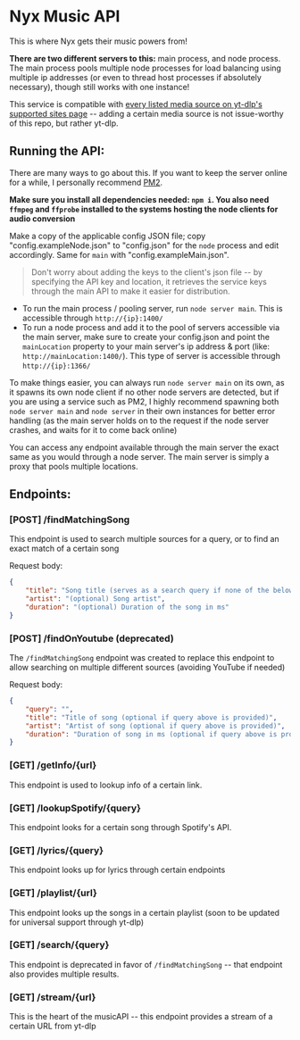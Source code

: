 # Nyx Music API

This is where Nyx gets their music powers from!

**There are two different servers to this:** main process, and node process. The main process pools multiple node processes for load balancing using multiple ip addresses (or even to thread host processes if absolutely necessary), though still works with one instance!

This service is compatible with [every listed media source on yt-dlp's supported sites page](https://github.com/yt-dlp/yt-dlp/blob/master/supportedsites.md) -- adding a certain media source is not issue-worthy of this repo, but rather yt-dlp.

## Running the API:

There are many ways to go about this. If you want to keep the server online for a while, I personally recommend [PM2](https://pm2.keymetrics.io/).

**Make sure you install all dependencies needed: `npm i`. You also need `ffmpeg` and `ffprobe` installed to the systems hosting the node clients for audio conversion**

Make a copy of the applicable config JSON file; copy "config.exampleNode.json" to "config.json" for the `node` process and edit accordingly. Same for `main` with "config.exampleMain.json".

> Don't worry about adding the keys to the client's json file -- by specifying the API key and location, it retrieves the service keys through the main API to make it easier for distribution.

- To run the main process / pooling server, run `node server main`. This is accessible through `http://{ip}:1400/`
- To run a node process and add it to the pool of servers accessible via the main server, make sure to create your config.json and point the `mainLocation` property to your main server's ip address & port (like: `http://mainLocation:1400/`). This type of server is accessible through `http://{ip}:1366/`

To make things easier, you can always run `node server main` on its own, as it spawns its own node client if no other node servers are detected, but if you are using a service such as PM2, I highly recommend spawning both `node server main` and `node server` in their own instances for better error handling (as the main server holds on to the request if the node server crashes, and waits for it to come back online)

You can access any endpoint available through the main server the exact same as you would through a node server. The main server is simply a proxy that pools multiple locations.

## Endpoints:

### [POST] /findMatchingSong

This endpoint is used to search multiple sources for a query, or to find an exact match of a certain song

Request body:

```json
{
    "title": "Song title (serves as a search query if none of the below are included)",
    "artist": "(optional) Song artist",
    "duration": "(optional) Duration of the song in ms"
}
```

### [POST] /findOnYoutube (deprecated)

The `/findMatchingSong` endpoint was created to replace this endpoint to allow searching on multiple different sources (avoiding YouTube if needed)

Request body:

```json
{
    "query": "",
    "title": "Title of song (optional if query above is provided)",
    "artist": "Artist of song (optional if query above is provided)",
    "duration": "Duration of song in ms (optional if query above is provided)"
}
```

### [GET] /getInfo/{url}

This endpoint is used to lookup info of a certain link.

### [GET] /lookupSpotify/{query}

This endpoint looks for a certain song through Spotify's API.

### [GET] /lyrics/{query}

This endpoint looks up for lyrics through certain endpoints

### [GET] /playlist/{url}

This endpoint looks up the songs in a certain playlist (soon to be updated for universal support through yt-dlp)

### [GET] /search/{query}

This endpoint is deprecated in favor of `/findMatchingSong` -- that endpoint also provides multiple results.

### [GET] /stream/{url}

This is the heart of the musicAPI -- this endpoint provides a stream of a certain URL from yt-dlp
